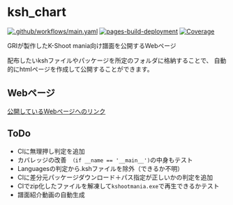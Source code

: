 # ksh_chart
[![.github/workflows/main.yaml](https://github.com/GRI51/ksh_chart/actions/workflows/main.yaml/badge.svg?branch=main)](https://github.com/GRI51/ksh_chart/actions/workflows/main.yaml)
[![pages-build-deployment](https://github.com/GRI51/ksh_chart/actions/workflows/pages/pages-build-deployment/badge.svg?branch=main)](https://github.com/GRI51/ksh_chart/actions/workflows/pages/pages-build-deployment)
[![Coverage](https://img.shields.io/endpoint?url=https://gist.githubusercontent.com/GRI51/4ebfb53821948ae141d18fac58571b88/raw/pytest-coverage-comment.json)](https://github.com/GRI51/ksh_chart/actions/workflows/main.yaml)

GRIが製作したK-Shoot mania向け譜面を公開するWebページ

配布したいkshファイルやパッケージを所定のフォルダに格納することで、
自動的にhtmlページを作成して公開することができます。

## Webページ
[公開しているWebページへのリンク](https://gri51.github.io/ksh_chart/ "https://gri51.github.io/ksh_chart/")

## ToDo
- CIに無理押し判定を追加
- カバレッジの改善　`（if __name == '__main__')`の中身もテスト
- Languagesの判定から.kshファイルを除外（できるか不明）
- CIに差分元パッケージダウンロード＋パス指定が正しいかの判定を追加
- CIでzip化したファイルを解凍して`kshootmania.exe`で再生できるかテスト
- 譜面紹介動画の自動生成
